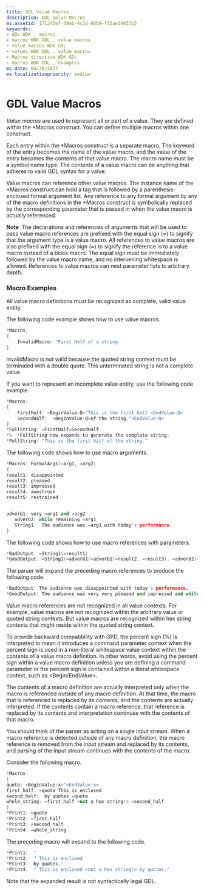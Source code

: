 ```yaml
---
title: GDL Value Macros
description: GDL Value Macros
ms.assetid: 171245ef-d9ab-4c1d-86b9-f53ae10033b3
keywords:
- GDL WDK , macros
- macros WDK GDL , value macros
- value macros WDK GDL
- values WDK GDL , value macros
- Macros directive WDK GDL
- macros WDK GDL , examples
ms.date: 04/20/2017
ms.localizationpriority: medium
---
```


# GDL Value Macros


*Value macros* are used to represent all or part of a value. They are defined within the \*Macros construct. You can define multiple macros within one construct.

Each entry within the \*Macros construct is a separate macro. The keyword of the entry becomes the name of the value macro, and the value of the entry becomes the contents of that value macro. The macro name must be a symbol name type. The contents of a value macro can be anything that adheres to valid GDL syntax for a value.

Value macros can reference other value macros. The instance name of the \*Macros construct can hold a tag that is followed by a parenthesis-enclosed formal argument list. Any reference to any formal argument by any of the macro definitions in the \*Macros construct is symbolically replaced by the corresponding parameter that is passed in when the value macro is actually referenced.

**Note**  The declarations and references of arguments that will be used to pass value macro references are prefixed with the equal sign (=) to signify that the argument type is a value macro.
All references to value macros are also prefixed with the equal sign (=) to signify the reference is to a value macro instead of a block macro. The equal sign must be immediately followed by the value macro name, and no intervening whitespace is allowed. References to value macros can nest parameter lists to arbitrary depth.

 

### <a href="" id="macro-examples"></a> Macro Examples

All value macro definitions must be recognized as complete, valid value entity.

The following code example shows how to use value macros.

```cpp
*Macros:
{
    InvalidMacro: "First Half of a string
}
```

InvalidMacro is not valid because the quoted string context must be terminated with a double quote. This unterminated string is not a complete value.

If you want to represent an incomplete value entity, use the following code example.

```cpp
*Macros:
{
    FirstHalf: <BeginValue:Q>"This is the first half <EndValue:Q>
    SecondHalf:  <BeginValue:Q>of the string."<EndValue:Q>
}
*FullString: =FirstHalf=SecondHalf
*%  *FullString now expands to generate the complete string:
*FullString: "This is the first half of the string."
```

The following code shows how to use macro arguments.

```cpp
*Macros: FormalArgs(=arg1, =arg2)
{
result1: disappointed
result2: pleased
result3: impressed
result4: awestruck
result5: restrained


adverb1: very =arg1 and =arg2
   adverb2: while remaining =arg1
   String1:  The audience was =arg1 with today's performance.
}
```

The following code shows how to use macro references with parameters.

```cpp
*BadOutput: =String1(=result1)
*GoodOutput: =String1(=adverb1(=adverb1(=result2, =result3), =adverb2(=result5)))
```

The parser will expand the preceding macro references to produce the following code.

```cpp
*BadOutput: The audience was disappointed with today's performance.
*GoodOutput: The audience was very very pleased and impressed and while remaining restrained with today's performance.
```

Value macro references are not recognized in all value contexts. For example, value macros are not recognized within the arbitrary value or quoted string contexts. But value macros are recognized within hex string contexts that might reside within the quoted string context.

To provide backward compatibility with GPD, the percent sign (%) is interpreted to mean it introduces a command parameter context when the percent sign is used in a non-literal whitespace value context within the contents of a value macro definition. In other words, avoid using the percent sign within a value macro definition unless you are defining a command parameter or the percent sign is contained within a literal whitespace context, such as &lt;Begin/EndValue&gt;.

The contents of a macro definition are actually interpreted only when the macro is referenced outside of any macro definition. At that time, the macro that is referenced is replaced by its contents, and the contents are actually interpreted. If the contents contain a macro reference, that reference is replaced by its contents and interpretation continues with the contents of that macro.

You should think of the parser as acting on a single input stream. When a macro reference is detected outside of any macro definition, the macro reference is removed from the input stream and replaced by its contents, and parsing of the input stream continues with the contents of the macro.

Consider the following macro.

```cpp
*Macros:
{
quote: <BeginValue:x>"<EndValue:x>
first_half: =quote This is enclosed
second_half:  by quotes.=quote
whole_string: =first_half <not a hex string!> =second_half
}
*Print1: =quote
*Print2: =first_half
*Print3: =second_half
*Print4: =whole_string
```

The preceding macro will expand to the following code.

```cpp
*Print1:  "
*Print2:  " This is enclosed
*Print3:  by quotes."
*Print4:  " This is enclosed <not a hex string!> by quotes."
```

Note that the expanded result is not syntactically legal GDL.

 

 




